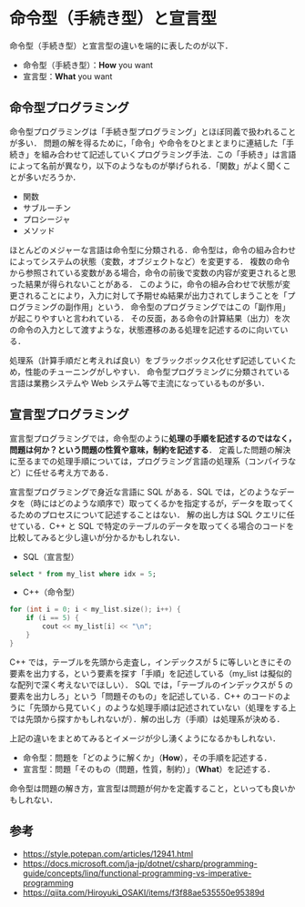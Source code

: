 # 命令型（手続き型）と宣言型

命令型（手続き型）と宣言型の違いを端的に表したのが以下．

- 命令型（手続き型）：**How** you want
- 宣言型：**What** you want

## 命令型プログラミング

命令型プログラミングは「手続き型プログラミング」とほぼ同義で扱われることが多い．
問題の解を得るために，「命令」や命令をひとまとまりに連結した「手続き」を組み合わせて記述していくプログラミング手法．この「手続き」は言語によって名前が異なり，以下のようなものが挙げられる．「関数」がよく聞くことが多いだろうか．

- 関数
- サブルーチン
- プロシージャ
- メソッド

ほとんどのメジャーな言語は命令型に分類される．命令型は，命令の組み合わせによってシステムの状態（変数，オブジェクトなど）を変更する．
複数の命令から参照されている変数がある場合，命令の前後で変数の内容が変更されると思った結果が得られないことがある．
このように，命令の組み合わせで状態が変更されることにより，入力に対して予期せぬ結果が出力されてしまうことを「プログラミングの副作用」という．
命令型のプログラミングではこの「副作用」が起こりやすいと言われている．
その反面，ある命令の計算結果（出力）を次の命令の入力として渡すような，状態遷移のある処理を記述するのに向いている．

処理系（計算手順だと考えれば良い）をブラックボックス化せず記述していくため，性能のチューニングがしやすい．
命令型プログラミングに分類されている言語は業務システムや Web システム等で主流になっているものが多い．

## 宣言型プログラミング

宣言型プログラミングでは，命令型のように**処理の手順を記述するのではなく，問題は何か？という問題の性質や意味，制約を記述する**．
定義した問題の解決に至るまでの処理手順については，プログラミング言語の処理系（コンパイラなど）に任せる考え方である．

宣言型プログラミングで身近な言語に SQL がある．SQL では，どのようなデータを（時にはどのような順序で）取ってくるかを指定するが，データを取ってくるためのプロセスについて記述することはない．
解の出し方は SQL クエリに任せている．C++ と SQL で特定のテーブルのデータを取ってくる場合のコードを比較してみると少し違いが分かるかもしれない．

- SQL（宣言型）

```sql
select * from my_list where idx = 5;
```

- C++（命令型）

```cpp
for (int i = 0; i < my_list.size(); i++) {
    if (i == 5) {
        cout << my_list[i] << "\n";
    }
}
```

C++ では，テーブルを先頭から走査し，インデックスが 5 に等しいときにその要素を出力する，という要素を探す「手順」を記述している（my_list は擬似的な配列で深く考えないでほしい）．
SQL では，「テーブルのインデックスが 5 の要素を出力しろ」という「問題そのもの」を記述している．C++ のコードのように「先頭から見ていく」のような処理手順は記述されていない（処理をする上では先頭から探すかもしれないが）．解の出し方（手順）は処理系が決める．

上記の違いをまとめてみるとイメージが少し湧くようになるかもしれない．

- 命令型：問題を「どのように解くか」（**How**），その手順を記述する．
- 宣言型：問題「そのもの（問題，性質，制約）」（**What**）を記述する．

命令型は問題の解き方，宣言型は問題が何かを定義すること，といっても良いかもしれない．

## 参考

- https://style.potepan.com/articles/12941.html
- https://docs.microsoft.com/ja-jp/dotnet/csharp/programming-guide/concepts/linq/functional-programming-vs-imperative-programming
- https://qiita.com/Hiroyuki_OSAKI/items/f3f88ae535550e95389d
